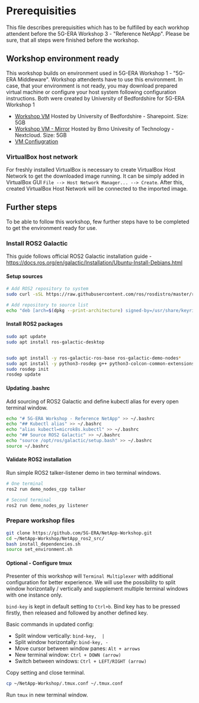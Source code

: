 # Prerequisities

This file describes prerequisities which has to be fulfilled by each workhop attendent before the 5G-ERA Workshop 3 - "Reference NetApp".
Please be sure, that all steps were finished before the workshop.

## Workshop environment ready

This workshop builds on environment used in 5G-ERA Workshop 1 - "5G-ERA Middleware". Workshop attendents have to use this environment. In case, that your environment is not ready, you may download prepared virtual machine or configure your host system following configuration instructions. Both were created by University of Bedfordshire for 5G-ERA Workshop 1

* [Workshop VM](https://universityofbedfordshire-my.sharepoint.com/:u:/g/personal/bartosz_bratus_study_beds_ac_uk/ETj6QI5cNN9Bv11wi6bRL4sBrF89RMamMbJ3pfcN8i2W6w?e=zAwf6c) Hosted by University of Bedfordshire - Sharepoint. Size: 5GB
* [Workshop VM - Mirror](https://nextcloud.fit.vutbr.cz/s/8HycYLqawximqrf) Hosted by Brno Univesity of Technology - Nextcloud. Size: 5GB
* [VM Confiugration](VM_configuration.md)

### VirtualBox host network
For freshly installed VirtualBox is necessary to create VirtualBox Host Network to get the downloaded image running.
It can be simply added in VirtualBox GUI `File --> Host Network Manager... --> Create`. After this, created VirtualBox Host Network will be connected to the imported image.


## Further steps
To be able to follow this workshop, few further steps have to be completed to get the environment ready for use.

### Install ROS2 Galactic
This guide follows official ROS2 Galactic installation guide - https://docs.ros.org/en/galactic/Installation/Ubuntu-Install-Debians.html

<!--
#### Setup sources
```bash
# Enable Universe repository
sudo apt install software-properties-common
sudo add-apt-repository universe

# Add ROS2 repository to system
sudo apt update && sudo apt install curl gnupg lsb-release
sudo curl -sSL https://raw.githubusercontent.com/ros/rosdistro/master/ros.key -o /usr/share/keyrings/ros-archive-keyring.gpg

# Add repository to source list
echo "deb [arch=$(dpkg --print-architecture) signed-by=/usr/share/keyrings/ros-archive-keyring.gpg] http://packages.ros.org/ros2/ubuntu $(source /etc/os-release && echo $UBUNTU_CODENAME) main" | sudo tee /etc/apt/sources.list.d/ros2.list > /dev/null
```
-->

#### Setup sources
```bash
# Add ROS2 repository to system
sudo curl -sSL https://raw.githubusercontent.com/ros/rosdistro/master/ros.key -o /usr/share/keyrings/ros-archive-keyring.gpg

# Add repository to source list
echo "deb [arch=$(dpkg --print-architecture) signed-by=/usr/share/keyrings/ros-archive-keyring.gpg] http://packages.ros.org/ros2/ubuntu $(source /etc/os-release && echo $UBUNTU_CODENAME) main" | sudo tee /etc/apt/sources.list.d/ros2.list > /dev/null
```

#### Install ROS2 packages
```bash
sudo apt update
sudo apt install ros-galactic-desktop


sudo apt install -y ros-galactic-ros-base ros-galactic-demo-nodes*
sudo apt install -y python3-rosdep g++ python3-colcon-common-extensions tmux
sudo rosdep init
rosdep update
```

#### Updating .bashrc
Add sourcing of ROS2 Galactic and define kubectl alias for every open terminal window.

```bash
echo "# 5G-ERA Workshop - Reference NetApp" >> ~/.bashrc
echo "## Kubectl alias" >> ~/.bashrc
echo "alias kubectl=microk8s.kubectl" >> ~/.bashrc
echo "## Source ROS2 Galactic" >> ~/.bashrc
echo "source /opt/ros/galactic/setup.bash" >> ~/.bashrc
source ~/.bashrc
```

#### Validate ROS2 installation
Run simple ROS2 talker-listener demo in two terminal windows.
```bash
# One terminal
ros2 run demo_nodes_cpp talker

# Second terminal
ros2 run demo_nodes_py listener
```

### Prepare workshop files
```bash
git clone https://github.com/5G-ERA/NetApp-Workshop.git
cd ~/NetApp-Workshop/NetApp_ros2_src/
bash install_dependencies.sh
source set_environment.sh
```
#### Optional - Configure tmux
Presenter of this workshop will `Terminal Multiplexer` with additional configuration for better experience. We will use the possibility to split window horizontally / vertically and supplement multiple terminal windows with one instance only.

`bind-key` is kept in default setting to `Ctrl+b`. Bind key has to be pressed firstly, then released and followed by another defined key.

Basic commands in updated config:
* Split window vertically: `bind-key,  |` 
* Split window horizontally: `bind-key, -`
* Move cursor between window panes:  `Alt + arrows`
* New terminal window: `Ctrl + DOWN (arrow)`
* Switch between windows: `Ctrl + LEFT/RIGHT (arrow)`

Copy setting and close terminal.
```bash
cp ~/NetApp-Workshop/.tmux.conf ~/.tmux.conf
```
Run `tmux` in new terminal window.


